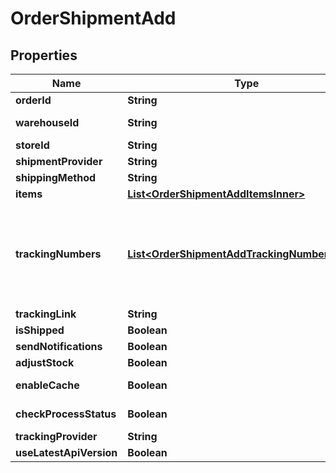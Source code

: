 

# OrderShipmentAdd

## Properties

Name | Type | Description | Notes
------------ | ------------- | ------------- | -------------
**orderId** | **String** | Defines the order for which the shipment will be created |  [optional]
**warehouseId** | **String** | This parameter is used for selecting a warehouse where you need to set/modify a product quantity. |  [optional]
**storeId** | **String** | Store Id |  [optional]
**shipmentProvider** | **String** | Defines company name that provide tracking of shipment |  [optional]
**shippingMethod** | **String** | Define shipping method |  [optional]
**items** | [**List&lt;OrderShipmentAddItemsInner&gt;**](OrderShipmentAddItemsInner.md) | Defines items in the order that will be shipped |  [optional]
**trackingNumbers** | [**List&lt;OrderShipmentAddTrackingNumbersInner&gt;**](OrderShipmentAddTrackingNumbersInner.md) | Defines shipment&#39;s tracking numbers that have to be added&lt;/br&gt; How set tracking numbers to appropriate carrier:&lt;ul&gt;&lt;li&gt;tracking_numbers[]&#x3D;a2c.demo1,a2c.demo2 - set default carrier&lt;/li&gt;&lt;li&gt;tracking_numbers[&lt;b&gt;carrier_id&lt;/b&gt;]&#x3D;a2c.demo - set appropriate carrier&lt;/li&gt;&lt;/ul&gt;To get the list of carriers IDs that are available in your store, use the &lt;a href &#x3D; \&quot;https://api2cart.com/docs/#/cart/CartInfo\&quot;&gt;cart.info&lt;/a &gt; method |  [optional]
**trackingLink** | **String** | Defines custom tracking link |  [optional]
**isShipped** | **Boolean** | Defines shipment&#39;s status |  [optional]
**sendNotifications** | **Boolean** | Send notifications to customer after shipment was created |  [optional]
**adjustStock** | **Boolean** | This parameter is used for adjust stock. |  [optional]
**enableCache** | **Boolean** | If the value is &#39;true&#39; and order exist in our cache, we will use order.info from cache to prepare shipment items. |  [optional]
**checkProcessStatus** | **Boolean** | Disable or enable check process status. Please note that the response will be slower due to additional requests to the store. |  [optional]
**trackingProvider** | **String** | Defines name of the company which provides shipment tracking |  [optional]
**useLatestApiVersion** | **Boolean** | Use the latest platform API version |  [optional]




